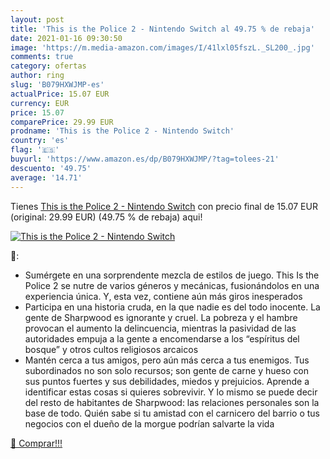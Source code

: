 ```yaml
---
layout: post
title: 'This is the Police 2 - Nintendo Switch al 49.75 % de rebaja'
date: 2021-01-16 09:30:50
image: 'https://m.media-amazon.com/images/I/41lxl05fszL._SL200_.jpg'
comments: true
category: ofertas
author: ring
slug: 'B079HXWJMP-es'
actualPrice: 15.07 EUR
currency: EUR
price: 15.07
comparePrice: 29.99 EUR
prodname: 'This is the Police 2 - Nintendo Switch'
country: 'es'
flag: '🇪🇸'
buyurl: 'https://www.amazon.es/dp/B079HXWJMP/?tag=tolees-21'
descuento: '49.75'
average: '14.71'
---
```


Tienes [This is the Police 2 - Nintendo Switch](https://www.amazon.es/dp/B079HXWJMP/?tag=tolees-21) con precio final de  15.07 EUR (original: 29.99 EUR) (49.75 %  de rebaja) aqui!

[![This is the Police 2 - Nintendo Switch](https://m.media-amazon.com/images/I/41lxl05fszL._SL200_.jpg)](https://www.amazon.es/dp/B079HXWJMP/?tag=tolees-21)

🔎:

- Sumérgete en una sorprendente mezcla de estilos de juego. This Is the Police 2 se nutre de varios géneros y mecánicas, fusionándolos en una experiencia única. Y, esta vez, contiene aún más giros inesperados
- Participa en una historia cruda, en la que nadie es del todo inocente. La gente de Sharpwood es ignorante y cruel. La pobreza y el hambre provocan el aumento la delincuencia, mientras la pasividad de las autoridades empuja a la gente a encomendarse a los “espíritus del bosque” y otros cultos religiosos arcaicos
- Mantén cerca a tus amigos, pero aún más cerca a tus enemigos. Tus subordinados no son solo recursos; son gente de carne y hueso con sus puntos fuertes y sus debilidades, miedos y prejuicios. Aprende a identificar estas cosas si quieres sobrevivir. Y lo mismo se puede decir del resto de habitantes de Sharpwood: las relaciones personales son la base de todo. Quién sabe si tu amistad con el carnicero del barrio o tus negocios con el dueño de la morgue podrían salvarte la vida

[🛒 Comprar!!!](https://www.amazon.es/dp/B079HXWJMP/?tag=tolees-21)
